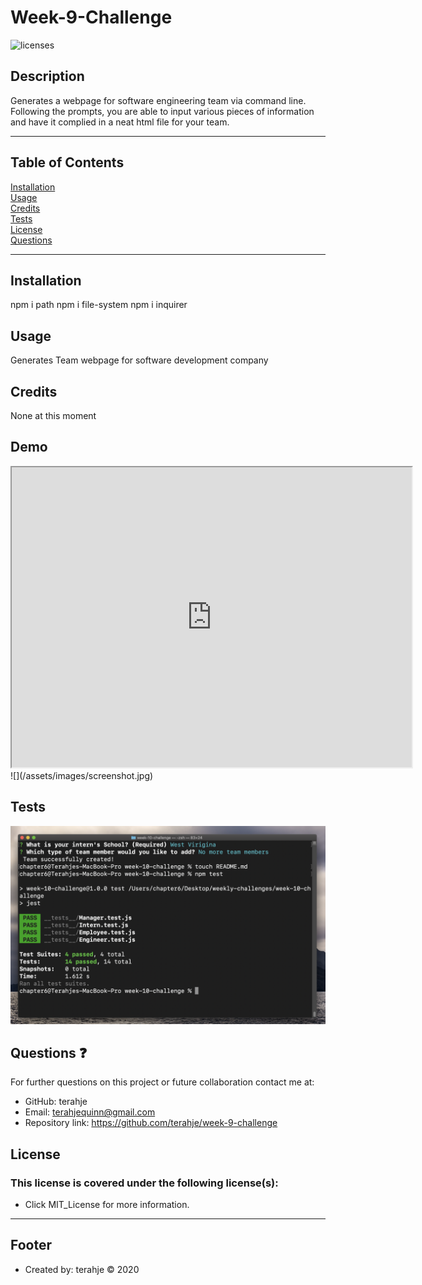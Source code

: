 # Week-9-Challenge

![licenses](https://img.shields.io/badge/License-MIT_License-blue.svg)

## Description
Generates a webpage for software engineering team via command line.  Following the prompts, you are able to input various pieces of information and have it complied in a neat html file for your team. 
***
## Table of Contents
[Installation](#installation)<br>
[Usage](#usage)<br>
[Credits](#credits)<br>
[Tests](#tests)<br>
[License](#license)<br>
[Questions](#questions)<br>
***
## Installation
npm i path
npm i file-system
npm i inquirer

## Usage
Generates Team webpage for software development company

## Credits
None at this moment

## Demo
<iframe src="https://drive.google.com/file/d/1_x4ti47nHDqz5Lg8CFivAI4iQ1KR8EQX/preview" width="640" height="480"></iframe>
![](/assets/images/screenshot.jpg)


## Tests
![](/assets/images/tests.jpg)

## Questions :question:
For further questions on this project or future collaboration contact me at:<br>
* GitHub: terahje
* Email: terahjequinn@gmail.com
* Repository link: https://github.com/terahje/week-9-challenge

## License
### This license is covered under the following license(s):
* Click MIT_License for more information.
***


## Footer
* Created by: terahje :copyright: 2020

